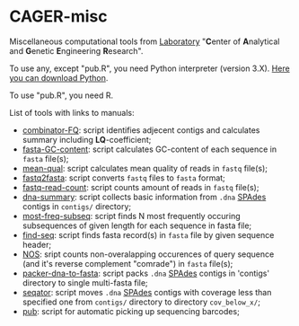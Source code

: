 # CAGER-misc

Miscellaneous computational tools from [Laboratory](http://mbio.bas-net.by/en/ob-institute/struktura-instituta/cagii/) "**C**enter of **A**nalytical and **G**enetic **E**ngineering **R**esearch".

To use any, except "pub.R", you need Python interpreter (version 3.X). [Here you can download Python](https://www.python.org/downloads/).

To use "pub.R", you need R.

List of tools with links to manuals:
- [combinator-FQ](https://www.github.com/masikol/cager-misc/wiki/combinator-FQ): script identifies adjecent contigs and calculates summary including **LQ**-coefficient;
- [fasta-GC-content](https://www.github.com/masikol/cager-misc/wiki/fasta-GC-content): script calculates GC-content of each sequence in `fasta` file(s);
- [mean-qual](https://www.github.com/masikol/cager-misc/wiki/mean-qual): script calculates mean quality of reads in `fastq` file(s);
- [fastq2fasta](https://www.github.com/masikol/cager-misc/wiki/fastq2fasta): script converts `fastq` files to `fasta` format;
- [fastq-read-count](https://www.github.com/masikol/cager-misc/wiki/fastq-read-count): script counts amount of reads in `fastq` file(s);
- [dna-summary](https://www.github.com/masikol/cager-misc/wiki/dna-summary): script collects basic information from `.dna` [SPAdes](http://cab.spbu.ru/software/spades/) contigs in `contigs/` directory;
- [most-freq-subseq](https://www.github.com/masikol/cager-misc/wiki/most-freq-subseq): script finds N most frequently occuring subsequences of given length for each sequence in fasta file;
- [find-seq](https://www.github.com/masikol/cager-misc/wiki/find-seq): script finds fasta record(s) in `fasta` file by given sequence header;
- [NOS](https://www.github.com/masikol/cager-misc/wiki/NOS): sript counts non-overalapping occurences of query sequence (and it's reverse complement "comrade") in `fasta` file(s);
- [packer-dna-to-fasta](https://www.github.com/masikol/cager-misc/wiki/packer-dna-to-fasta): script packs `.dna` [SPAdes](http://cab.spbu.ru/software/spades/) contigs in 'contigs' directory to single multi-fasta file;
- [seqator](https://www.github.com/masikol/cager-misc/wiki/seqator): script moves `.dna` [SPAdes](http://cab.spbu.ru/software/spades/) contigs with coverage less than specified one from `contigs/` directory to directory `cov_below_x/`;
- [pub](https://www.github.com/masikol/cager-misc/wiki/pub): script for automatic picking up sequencing barcodes;